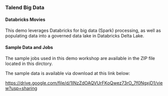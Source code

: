 
### Talend Big Data

#### Databricks Movies

This demo leverages Databricks for big data (Spark) processing, as well as populating data 
into a governed data lake in Databricks Delta Lake.

#### Sample Data and Jobs

The sample jobs used in this demo workshop are available in the ZIP file located in this dirctory.

The sample data is available via download at this link below:

https://drive.google.com/file/d/1INzZdOAQVUrFKoQwez73rO_7f0NgxjD1/view?usp=sharing

